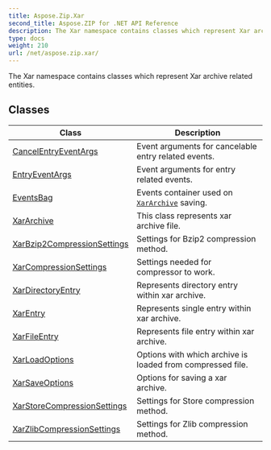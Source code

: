 ```yaml
---
title: Aspose.Zip.Xar
second_title: Aspose.ZIP for .NET API Reference
description: The Xar namespace contains classes which represent Xar archive related entities
type: docs
weight: 210
url: /net/aspose.zip.xar/
---
```

The Xar namespace contains classes which represent Xar archive related entities.

## Classes

| Class | Description |
| --- | --- |
| [CancelEntryEventArgs](./cancelentryeventargs/) | Event arguments for cancelable entry related events. |
| [EntryEventArgs](./entryeventargs/) | Event arguments for entry related events. |
| [EventsBag](./eventsbag/) | Events container used on [`XarArchive`](../aspose.zip.xar/xararchive/) saving. |
| [XarArchive](./xararchive/) | This class represents xar archive file. |
| [XarBzip2CompressionSettings](./xarbzip2compressionsettings/) | Settings for Bzip2 compression method. |
| [XarCompressionSettings](./xarcompressionsettings/) | Settings needed for compressor to work. |
| [XarDirectoryEntry](./xardirectoryentry/) | Represents directory entry within xar archive. |
| [XarEntry](./xarentry/) | Represents single entry within xar archive. |
| [XarFileEntry](./xarfileentry/) | Represents file entry within xar archive. |
| [XarLoadOptions](./xarloadoptions/) | Options with which archive is loaded from compressed file. |
| [XarSaveOptions](./xarsaveoptions/) | Options for saving a xar archive. |
| [XarStoreCompressionSettings](./xarstorecompressionsettings/) | Settings for Store compression method. |
| [XarZlibCompressionSettings](./xarzlibcompressionsettings/) | Settings for Zlib compression method. |


